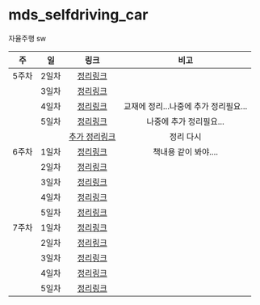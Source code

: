 # mds_selfdriving_car
자율주행 sw

|주|일|링크|비고|  
|:--:|:--:|:--:|:--:|  
|5주차|2일차|[정리링크](https://github.com/leekyung91/mds_selfdriving_car/blob/master/new/w5d2/device_control_day2.md#2%EC%9D%BC%EC%B0%A8)||  
||3일차|[정리링크](https://github.com/leekyung91/mds_selfdriving_car/blob/master/new/w5d3/device_control_day3.md#3%EC%9D%BC%EC%B0%A8)||
||4일차|[정리링크](https://github.com/leekyung91/mds_selfdriving_car/blob/master/new/w5d4/device_control_day4.md#4%EC%9D%BC%EC%B0%A8)|교재에 정리...나중에 추가 정리필요...|
||5일차|[정리링크](https://github.com/leekyung91/mds_selfdriving_car/blob/master/new/w5d5/device_control_day5.md#5%EC%9D%BC%EC%B0%A8)|나중에 추가 정리필요...|
|||[추가 정리링크](https://github.com/leekyung91/mds_selfdriving_car/blob/master/new/w5d5/5%EC%A3%BC%EC%B0%A8_%EB%B3%B4%EC%B6%A9.md#%EC%9D%B8%ED%84%B0%EB%9F%BD%ED%8A%B8)|정리 다시|
|6주차|1일차|[정리링크](https://github.com/leekyung91/mds_selfdriving_car/blob/master/new/w6d1/device_control_day6.md#1%EC%9D%BC%EC%B0%A8---%EC%B0%A8%EB%9F%89%EC%9A%A9-%ED%94%84%EB%A1%9C%EC%84%B8%EC%84%9C-%EC%9D%B4%ED%95%B4-%EB%B0%8F-%ED%99%9C%EC%9A%A9-%EC%8B%9C%EC%9E%91)|책내용 같이 봐야....|
||2일차|[정리링크](https://github.com/leekyung91/mds_selfdriving_car/blob/master/new/w6d2/device_control_day7.md#7%EC%9D%BC%EC%B0%A8)||
||3일차|[정리링크](https://github.com/leekyung91/mds_selfdriving_car/blob/master/new/w6d3/device_control_day8.md#8%EC%9D%BC%EC%B0%A8)||
||4일차|[정리링크](https://github.com/leekyung91/mds_selfdriving_car/blob/master/new/w6d4/device_control_day9.md#9%EC%9D%BC%EC%B0%A8)||
||5일차|[정리링크](https://github.com/leekyung91/mds_selfdriving_car/blob/master/new/w6d5/device_control_day10.md#10%EC%9D%BC%EC%B0%A8)||
|7주차|1일차|[정리링크](https://github.com/leekyung91/mds_selfdriving_car/blob/master/new/w7d1/car_os_sys_pro1.md#%EC%B0%A8%EB%9F%89%EC%9A%A9-os-%EC%8B%9C%EC%8A%A4%ED%85%9C-%ED%94%84%EB%A1%9C%EA%B7%B8%EB%9E%98%EB%B0%8D)||
||2일차|[정리링크](https://github.com/leekyung91/mds_selfdriving_car/blob/master/new/w7d2/car_os_sys_pro2.md#2%EC%9D%BC%EC%B0%A8)||
||3일차|[정리링크]()||
||4일차|[정리링크]()||
||5일차|[정리링크]()||
